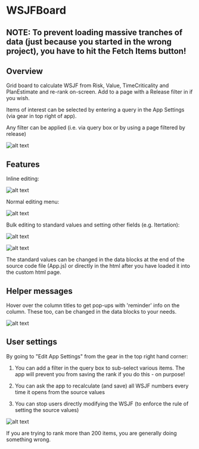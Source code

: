 WSJFBoard
=========================

## NOTE: To prevent loading massive tranches of data (just because you started in the wrong project), you have to hit the Fetch Items button!

## Overview
Grid board to calculate WSJF from Risk, Value, TimeCriticality and PlanEstimate and re-rank on-screen.  Add to a page with a Release filter in if you wish.

Items of interest can be selected by entering a query in the App Settings (via gear in top right of app).

Any filter can be applied (i.e. via query box or by using a page filtered by release)

![alt text](https://github.com/nikantonelli/WSJFBoard/blob/Mix-Features-Stories-and-defects/images/overview.png)

## Features

Inline editing:

![alt text](https://github.com/nikantonelli/WSJFBoard/blob/User-Stories/images/inline%20editing.jpg)

Normal editing menu:

![alt text](https://github.com/nikantonelli/WSJFBoard/blob/User-Stories/images/normal%20edit%20menu.png)

Bulk editing to standard values and setting other fields (e.g. Itertation):

![alt text](https://github.com/nikantonelli/WSJFBoard/blob/User-Stories/images/Bulk%20edit%20menu.png)

![alt text](https://github.com/nikantonelli/WSJFBoard/blob/User-Stories/images/fibonacci.jpg)

The standard values can be changed in the data blocks at the end of the source code file (App.js) or directly in the html after you have loaded it into the custom html page.

## Helper messages

Hover over the column titles to get pop-ups with 'reminder' info on the column. These too, can be changed in the data blocks to your needs.

![alt text](https://github.com/nikantonelli/WSJFBoard/blob/User-Stories/images/hoverhelp.png)

## User settings

By going to "Edit App Settings" from the gear in the top right hand corner:

1. You can add a filter in the query box to sub-select various items. The app will prevent you from saving the rank if you do this - on purpose!

2. You can ask the app to recalculate (and save) all WSJF numbers every time it opens from the source values

3. You can stop users directly modifying the WSJF (to enforce the rule of setting the source values)

![alt text](https://github.com/nikantonelli/WSJFBoard/blob/master/images/options.png)

If you are trying to rank more than 200 items, you are generally doing something wrong.

